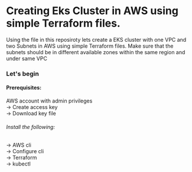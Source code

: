 <h1>Creating Eks Cluster in AWS using simple Terraform files.</h1>

Using the file in this reposiroty lets create a EKS cluster with one VPC and two Subnets in AWS using simple Terraform files.
Make sure that the subnets should be in different available zones within the same region and under same VPC

<h3> Let's begin </h3>
<h4>Prerequisites:</h4>
   AWS account with admin privileges<br>
       -> Create access key<br>
       -> Download key file<br>
  <h6> Install the following:</h6>
       -> AWS cli<br>
       -> Configure cli<br>
       -> Terraform <br>
       -> kubectl <br>
   
    

